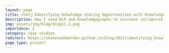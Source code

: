 ```yaml
---
layout: page
title: <h4>🌌 Identifying Knowledge-sharing Opportunities with Knowledge Graphs</h4>
description: How I used NLP and knowledgegraphs to increase collaboration in the workplace
img: assets/img/blog/blog11.1.png
importance: 3
category: case studies
redirect: https://shanevanheerden.github.io/blog/2021/identifying_knowledge_sharing_opportunities_with_knowledge_graphs/
page_type: project
---
```

